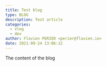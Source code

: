 ```yaml
---
title: Test blog
type: BLOG
description: Test article
categories: 
  - vlog
  - dev
author: Flavien PERIER <perier@flavien.io>
date: 2021-09-24 13:06:12
---
```


The content of the blog

